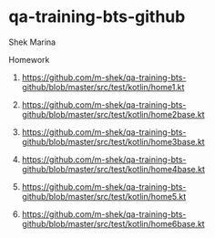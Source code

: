 # qa-training-bts-github
Shek Marina

Homework

1. https://github.com/m-shek/qa-training-bts-github/blob/master/src/test/kotlin/home1.kt

2. https://github.com/m-shek/qa-training-bts-github/blob/master/src/test/kotlin/home2base.kt

3. https://github.com/m-shek/qa-training-bts-github/blob/master/src/test/kotlin/home3base.kt

4. https://github.com/m-shek/qa-training-bts-github/blob/master/src/test/kotlin/home4base.kt

5. https://github.com/m-shek/qa-training-bts-github/blob/master/src/test/kotlin/home5.kt

6. https://github.com/m-shek/qa-training-bts-github/blob/master/src/test/kotlin/home6base.kt
